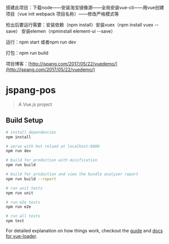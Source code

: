 搭建此项目：下载node——安装淘宝镜像源——全局安装vue-cli——用vue创建项目（vue init webpack 项目名称）——修改严格模式等

检出后要运行需要：安装依赖（npm install）安装vuex（npm install vuex --save） 安装elemen（npminstall element-ui --save）

运行：npm start 或者npm run dev

打包：npm run build

项目博客：[http://jspang.com/2017/05/22/vuedemo/](http://jspang.com/2017/05/22/vuedemo/)

# jspang-pos

> A Vue.js project

## Build Setup

``` bash
# install dependencies
npm install

# serve with hot reload at localhost:8080
npm run dev

# build for production with minification
npm run build

# build for production and view the bundle analyzer report
npm run build --report

# run unit tests
npm run unit

# run e2e tests
npm run e2e

# run all tests
npm test
```

For detailed explanation on how things work, checkout the [guide](http://vuejs-templates.github.io/webpack/) and [docs for vue-loader](http://vuejs.github.io/vue-loader).
